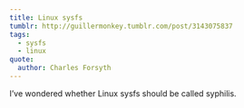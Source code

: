 ```yaml
---
title: Linux sysfs
tumblr: http://guillermonkey.tumblr.com/post/3143075837
tags:
  - sysfs
  - linux
quote:
  author: Charles Forsyth
---
```


I’ve wondered whether Linux sysfs should be called syphilis.
